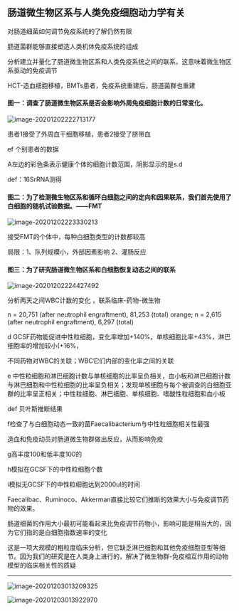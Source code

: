 ## 肠道微生物区系与人类免疫细胞动力学有关

对肠道细菌如何调节免疫系统的了解仍然有限

肠道菌群能够直接塑造人类机体免疫系统的组成

分析建立并量化了肠道微生物区系和人类免疫系统之间的联系，这意味着微生物区系驱动的免疫调节

HCT-造血细胞移植，BMTs患者，免疫系统重建后，肠道菌群也重建





#### 图一：调查了肠道微生物区系是否会影响外周免疫细胞计数的日常变化。

![image-20201202222713177](C:\Users\Administrator\AppData\Roaming\Typora\typora-user-images\image-20201202222713177.png)

患者1接受了外周血干细胞移植，患者2接受了脐带血

ef 个别患者的数据

A左边的彩色条表示健康个体的细胞计数范围，阴影显示的是s.d

def：16SrRNA测得

#### 图二：为了检测微生物区系和循环白细胞之间的定向和因果联系，我们首先使用了白细胞的随机试验数据。——FMT

![image-20201202223330213](C:\Users\Administrator\AppData\Roaming\Typora\typora-user-images\image-20201202223330213.png)

接受FMT的个体中，每种白细胞类型的计数都较高

局限：1、队列规模小，外部因素影响	2、灌肠反应

#### 图三：为了研究肠道微生物区系和白细胞恢复动态之间的联系

![image-20201202224427492](C:\Users\Administrator\AppData\Roaming\Typora\typora-user-images\image-20201202224427492.png)

分析两天之间WBC计数的变化 ，联系临床-药物-微生物

n = 20,751 (after neutrophil 
engraftment), 81,253 (total)  orange; n = 2,615 (after neutrophil 
engraftment), 6,297 (total)

d GCSF药物能促进中性粒细胞，变化率增加+140%，单核细胞比率+43%，淋巴细胞率的增加较小(+16%，

不同药物对WBC的关联；WBC它们内部的变化率之间的关联

e 中性粒细胞和淋巴细胞计数与单核细胞的比率呈负相关，血小板和淋巴细胞计数与淋巴细胞和中性粒细胞的比率呈负相关；发现单核细胞与每个被调查的白细胞亚群的比率呈正相关；中性粒细胞、淋巴细胞、单核细胞、嗜酸性粒细胞和血小板

def 贝叶斯推断结果

f检查了与白细胞动态一致的菌Faecalibacterium与中性粒细胞相关性最强

造血和免疫动员对肠道微生物群做出反应，从而影响免疫

g高丰度100和低丰度100的

h模拟在GCSF下的中性粒细胞个数

i模拟无GCSF下的中性粒细胞达到2000ul的时间

Faecalibac、Ruminoco、Akkerman直接比较它们推断的效果大小与免疫调节药物的效果。

肠道细菌的作用大小最初可能看起来比免疫调节药物小，影响可能是相当大的，因为它们指的是白细胞指数速率的变化

这是一项大规模的粗粒度临床分析，但它缺乏淋巴细胞和其他免疫细胞亚型等细节。因为我们的研究是在人类身上进行的，解决了微生物群-免疫相互作用的动物模型的临床相关性的质疑

---

![image-20201203013209325](C:\Users\Administrator\AppData\Roaming\Typora\typora-user-images\image-20201203013209325.png)

![image-20201203013922970](C:\Users\Administrator\AppData\Roaming\Typora\typora-user-images\image-20201203013922970.png)